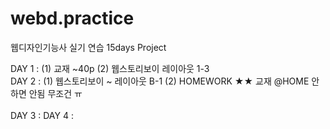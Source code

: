 # webd.practice
웹디자인기능사 실기 연습 15days Project

DAY 1 : (1) 교재 ~40p (2) 웹스토리보이 레이아웃 1-3 <br> 
DAY 2 : (1) 웹스토리보이 ~ 레이아웃 B-1  (2) HOMEWORK ★★ 교재 @HOME 안하면 안됨 무조건 ㅠ <br>  
DAY 3 : 
DAY 4 : 

